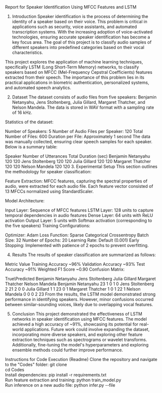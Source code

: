 Report for Speaker Identification Using MFCC Features and LSTM
1. Introduction
Speaker identification is the process of determining the identity of a speaker based on their voice. This problem is critical in applications such as security, voice assistants, and automated transcription systems. With the increasing adoption of voice-activated technologies, ensuring accurate speaker identification has become a key focus area. The goal of this project is to classify audio samples of different speakers into predefined categories based on their vocal characteristics.

This project explores the application of machine learning techniques, specifically LSTM (Long Short-Term Memory) networks, to classify speakers based on MFCC (Mel-Frequency Cepstral Coefficients) features extracted from their speech. The importance of this problem lies in its practical applications in biometric authentication, personalized systems, and automated speech analytics.

2. Dataset
The dataset consists of audio files from five speakers: Benjamin Netanyahu, Jens Stoltenberg, Julia Gillard, Margaret Thatcher, and Nelson Mandela. The data is stored in WAV format with a sampling rate of 16 kHz.

Statistics of the dataset:

Number of Speakers: 5
Number of Audio Files per Speaker: 120
Total Number of Files: 600
Duration per File: Approximately 1 second
The data was manually collected, ensuring clear speech samples for each speaker. Below is a summary table:

Speaker	Number of Utterances	Total Duration (sec)
Benjamin Netanyahu	120	120
Jens Stoltenberg	120	120
Julia Gillard	120	120
Margaret Thatcher	120	120
Nelson Mandela	120	120
3. Experimental Setup
This section outlines the methodology for speaker classification:

Feature Extraction:
MFCC features, capturing the spectral properties of audio, were extracted for each audio file. Each feature vector consisted of 13 MFCCs normalized using StandardScaler.

Model Architecture:

Input Layer: Sequence of MFCC features
LSTM Layer: 128 units to capture temporal dependencies in audio features
Dense Layer: 64 units with ReLU activation
Output Layer: 5 units with Softmax activation (corresponding to the five speakers)
Training Configurations:

Optimizer: Adam
Loss Function: Sparse Categorical Crossentropy
Batch Size: 32
Number of Epochs: 20
Learning Rate: Default (0.001)
Early Stopping: Implemented with patience of 2 epochs to prevent overfitting.

4. Results
The results of speaker classification are summarized as follows:

Metric	Value
Training Accuracy	~96%
Validation Accuracy	~93%
Test Accuracy	~91%
Weighted F1 Score	~0.90
Confusion Matrix:

True\Predicted	Benjamin Netanyahu	Jens Stoltenberg	Julia Gillard	Margaret Thatcher	Nelson Mandela
Benjamin Netanyahu	23	1	0	1	0
Jens Stoltenberg	2	21	2	0	0
Julia Gillard	1	1	23	0	1
Margaret Thatcher	1	0	1	22	1
Nelson Mandela	0	0	0	2	23
From the results, the LSTM model demonstrated strong performance in identifying speakers. However, minor confusions occurred between similar-sounding voices, likely due to overlapping vocal features.

5. Conclusion
This project demonstrated the effectiveness of LSTM networks in speaker identification using MFCC features. The model achieved a high accuracy of ~91%, showcasing its potential for real-world applications. Future work could involve expanding the dataset, incorporating more diverse speakers, and exploring other feature extraction techniques such as spectrograms or wavelet transforms. Additionally, fine-tuning the model's hyperparameters and exploring ensemble methods could further improve performance.

Instructions for Code Execution (Readme)
Clone the repository and navigate to the "Codes" folder:
git clone <repository-link>  
cd Codes  
Install dependencies:
pip install -r requirements.txt  
Run feature extraction and training:
python train_model.py  
Run inference on a new audio file:
python infer.py --file <path-to-audio-file>  

